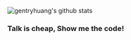![gentryhuang's github stats](https://github-readme-stats.vercel.app/api?username=gentryhuang&count_private=true&show_icons=true&hide=stars&theme=solarized-light)

### Talk is cheap, Show me the code!


